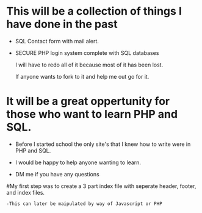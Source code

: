 # This will be a collection of things I have done in the past

- SQL Contact form with mail alert.

- SECURE PHP login system complete with SQL databases

    I will have to redo all of it because most of it has been lost.

    If anyone wants to fork to it and help me out go for it.

# It will be a great oppertunity for those who want to learn PHP and SQL.

- Before I started school the only site's that I knew how to write were in PHP and SQL.

- I would be happy to help anyone wanting to learn.

- DM me if you have any questions

#My first step was to create a 3 part index file with seperate header, footer, and index files.

    -This can later be maipulated by way of Javascript or PHP